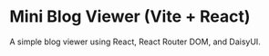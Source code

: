 # Mini Blog Viewer (Vite + React)

A simple blog viewer using React, React Router DOM, and DaisyUI.
